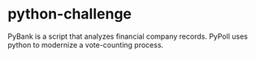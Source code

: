 # python-challenge
PyBank is a script that analyzes financial company records. PyPoll uses python to modernize a vote-counting process. 
